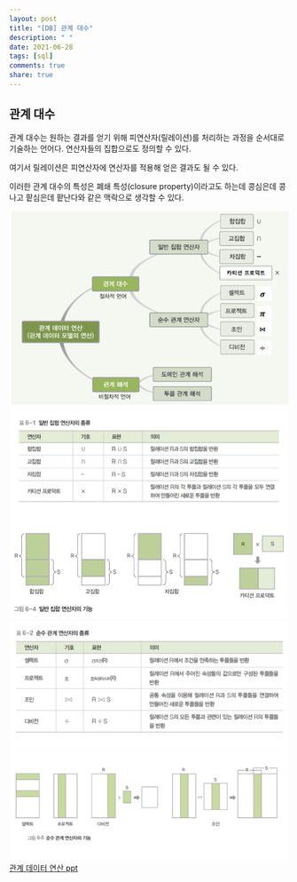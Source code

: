 ```yaml
---
layout: post
title: "[DB] 관계 대수"
description: " "
date: 2021-06-28
tags: [sql]
comments: true
share: true
---
```


## 관계 대수

관계 대수는 원하는 결과를 얻기 위해 피연산자(릴레이션)를 처리하는 과정을 순서대로 기술하는 언어다. 연산자들의 집합으로도 정의할 수 있다.

여기서 릴레이션은 피연산자에 연산자를 적용해 얻은 결과도 될 수 있다.

이러한 관계 대수의 특성은 폐쇄 특성(closure property)이라고도 하는데 콩심은데 콩나고 팥심은데 팥난다와 같은 맥락으로 생각할 수 있다.

<img src="./관계 대수 연산자 종류.png">

<img src="./일반 집합 연산자 종류.png">

<img src="./일반 집합 연산자 기능.png">

<img src="./순수 관계 연산자 종류.png">

<img src="./순수 관계 연산자의 기능.png">

<a href="./Microsoft PowerPoint - ch06_관계 데이터 연산.pptx.pdf">
관계 데이터 연산 ppt
</a>
